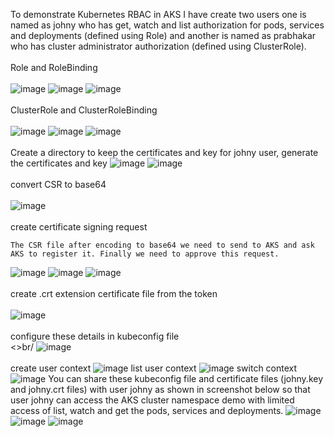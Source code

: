 To demonstrate Kubernetes RBAC in AKS I have create two users one is named as johny who has get, watch and list authorization for pods, services and deployments (defined using Role) and another is named as prabhakar who has cluster administrator authorization (defined using ClusterRole).
<br><br/>
Role and RoleBinding
<br><br/>
![image](https://github.com/singhritesh85/AKS-Authentication-Authorization/assets/56765895/072a4ffd-21ae-4b2d-802f-65b4a8f5e359)
![image](https://github.com/singhritesh85/AKS-Authentication-Authorization/assets/56765895/7ef92f5a-6cdb-4a1d-8cbf-352571922e41)
![image](https://github.com/singhritesh85/AKS-Authentication-Authorization/assets/56765895/76f622a8-cb45-4c9c-8b44-28bd554ac121)
<br><br/>
ClusterRole and ClusterRoleBinding
<br><br/>
![image](https://github.com/singhritesh85/AKS-Authentication-Authorization/assets/56765895/7f0946bf-43c6-4ecc-a684-4fce022f569f)
![image](https://github.com/singhritesh85/AKS-Authentication-Authorization/assets/56765895/f574c6c3-708b-43c6-b234-3492a35d0b14)
![image](https://github.com/singhritesh85/AKS-Authentication-Authorization/assets/56765895/5b21259a-2644-4ce3-a0b1-22345eb72659)
<br><br/>
Create a directory to keep the certificates and key for johny user, generate the certificates and key
![image](https://github.com/singhritesh85/AKS-Authentication-Authorization/assets/56765895/1b019d52-a0e9-427b-a19a-3703f70d013b)
![image](https://github.com/singhritesh85/AKS-Authentication-Authorization/assets/56765895/1918c3d9-5516-434a-9df7-a8300866a439)
<br><br/>
convert CSR to base64
<br><br/>
![image](https://github.com/singhritesh85/AKS-Authentication-Authorization/assets/56765895/45fb8b22-7bdd-45e8-848b-826abf76373f)
<br><br/>
create certificate signing request
```
The CSR file after encoding to base64 we need to send to AKS and ask AKS to register it. Finally we need to approve this request.
```
![image](https://github.com/singhritesh85/AKS-Authentication-Authorization/assets/56765895/15d418d0-de3a-4a3d-8bc3-864b850994db)
![image](https://github.com/singhritesh85/AKS-Authentication-Authorization/assets/56765895/863394b7-1fe2-47a5-a760-82f18e62ad3d)
![image](https://github.com/singhritesh85/AKS-Authentication-Authorization/assets/56765895/135c14cd-bccd-4537-8375-626b3d326527)
<br><br/>
create .crt extension certificate file from the token
<br><br/>
![image](https://github.com/singhritesh85/AKS-Authentication-Authorization/assets/56765895/e854a4f8-5ca6-46bb-a626-690e6dba19df)
<br><br/>
configure these details in kubeconfig file
<br><>br/
![image](https://github.com/singhritesh85/AKS-Authentication-Authorization/assets/56765895/4425ad30-c551-4420-86bb-64f4e4bcccdd)
<br><br/>
create user context
![image](https://github.com/singhritesh85/AKS-Authentication-Authorization/assets/56765895/00da6f51-c634-444b-b5c9-5349c99d37bc)
list user context
![image](https://github.com/singhritesh85/AKS-Authentication-Authorization/assets/56765895/6540d0d5-a4a6-42f9-b8a2-24ff39d407e0)
switch context
![image](https://github.com/singhritesh85/AKS-Authentication-Authorization/assets/56765895/e46f8aa4-cc80-4dcf-b16f-b554359673f7)
You can share these kubeconfig file and certificate files (johny.key and johny.crt files) with user johny as shown in screenshot below so that user johny can access the AKS cluster namespace demo with limited access of list, watch and get the pods, services and deployments.
![image](https://github.com/singhritesh85/AKS-Authentication-Authorization/assets/56765895/0e460091-561f-4292-b138-19b178663324)
![image](https://github.com/singhritesh85/AKS-Authentication-Authorization/assets/56765895/159631d8-74a6-4709-8b55-6d0e08ccd797)
![image](https://github.com/singhritesh85/AKS-Authentication-Authorization/assets/56765895/671221f3-b051-47e6-9447-708abc07ca44)

